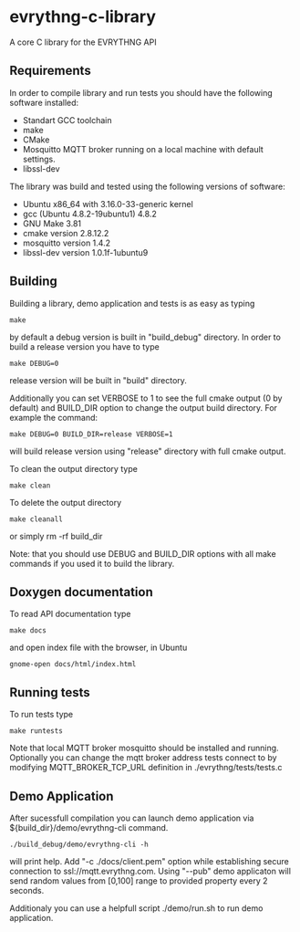 # evrythng-c-library
A core C library for the EVRYTHNG API

## Requirements

In order to compile library and run tests you should have the following software installed:

* Standart GCC toolchain
* make
* CMake
* Mosquitto MQTT broker running on a local machine with default settings.
* libssl-dev

The library was build and tested using the following versions of software:

* Ubuntu x86_64 with 3.16.0-33-generic kernel
* gcc (Ubuntu 4.8.2-19ubuntu1) 4.8.2
* GNU Make 3.81
* cmake version 2.8.12.2
* mosquitto version 1.4.2
* libssl-dev version 1.0.1f-1ubuntu9

## Building

Building a library, demo application and tests is as easy as typing
```
make
```
by default a debug version is built in "build_debug" directory. 
In order to build a release version you have to type
```
make DEBUG=0
```
release version will be built in "build" directory.

Additionally you can set VERBOSE to 1 to see the full cmake output (0 by default) 
and BUILD_DIR option to change the output build directory. For example the command:
```
make DEBUG=0 BUILD_DIR=release VERBOSE=1
```
will build release version using "release" directory with full cmake output.

To clean the output directory type
```
make clean
```
To delete the output directory
```
make cleanall
```
or simply rm -rf build_dir

Note: that you should use DEBUG and BUILD_DIR options with all make commands if you used it to build the library.

## Doxygen documentation

To read API documentation type
```
make docs
```
and open index file with the browser, in Ubuntu
```
gnome-open docs/html/index.html
```

## Running tests
To run tests type 
```
make runtests
```
Note that local MQTT broker mosquitto should be installed and running.
Optionally you can change the mqtt broker address tests connect to by modifying 
MQTT_BROKER_TCP_URL definition in ./evrythng/tests/tests.c

## Demo Application

After sucessfull compilation you can launch demo application via ${build_dir}/demo/evrythng-cli command.
```
./build_debug/demo/evrythng-cli -h
```
will print help. Add "-c ./docs/client.pem" option while establishing secure connection to ssl://mqtt.evrythng.com.
Using "--pub" demo applicaton will send random values from [0,100] range to provided property every 2 seconds.

Additionaly you can use a helpfull script ./demo/run.sh to run demo application.
